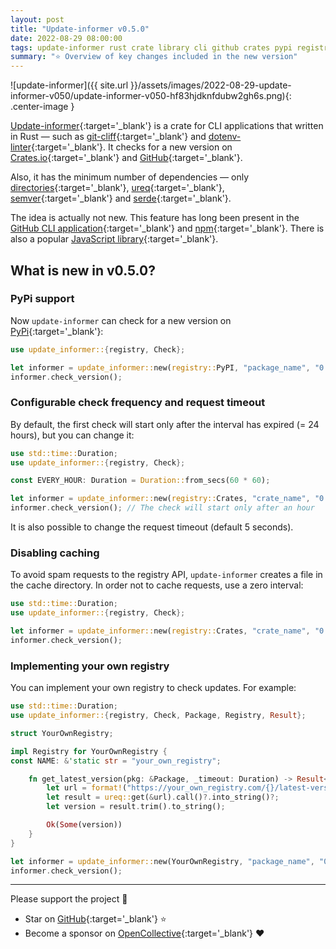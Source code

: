 ```yaml
---
layout: post
title: "Update-informer v0.5.0"
date: 2022-08-29 08:00:00
tags: update-informer rust crate library cli github crates pypi registry
summary: "⭐️ Overview of key changes included in the new version"
---
```


![update-informer]({{ site.url }}/assets/images/2022-08-29-update-informer-v050/update-informer-v050-hf83hjdknfdubw2gh6s.png){: .center-image }

[Update-informer](https://github.com/mgrachev/update-informer){:target='_blank'} is a crate for CLI applications that written in Rust — such as [git-cliff](https://github.com/orhun/git-cliff){:target='_blank'} and [dotenv-linter](https://github.com/dotenv-linter/dotenv-linter){:target='_blank'}.
It checks for a new version on [Crates.io](https://github.com/mgrachev/update-informer#cratesio){:target='_blank'} and [GitHub](https://github.com/mgrachev/update-informer#github){:target='_blank'}.

Also, it has the minimum number of dependencies — only [directories](https://github.com/dirs-dev/directories-rs){:target='_blank'}, [ureq](https://github.com/algesten/ureq){:target='_blank'}, [semver](https://github.com/dtolnay/semver){:target='_blank'} and [serde](https://github.com/serde-rs/serde){:target='_blank'}.

The idea is actually not new.
This feature has long been present in the [GitHub CLI application](https://github.com/cli/cli/blob/trunk/internal/update/update.go){:target='_blank'} and [npm](https://github.com/npm/cli/blob/latest/lib/utils/update-notifier.js){:target='_blank'}.
There is also a popular [JavaScript library](https://github.com/yeoman/update-notifier){:target='_blank'}.

## What is new in v0.5.0?

### PyPi support

Now `update-informer` can check for a new version on [PyPi](https://pypi.org){:target='_blank'}:

```rust
use update_informer::{registry, Check};

let informer = update_informer::new(registry::PyPI, "package_name", "0.1.0");
informer.check_version();
```

### Configurable check frequency and request timeout

By default, the first check will start only after the interval has expired (= 24 hours), but you can change it:

```rust
use std::time::Duration;
use update_informer::{registry, Check};

const EVERY_HOUR: Duration = Duration::from_secs(60 * 60);

let informer = update_informer::new(registry::Crates, "crate_name", "0.1.0").interval(EVERY_HOUR);
informer.check_version(); // The check will start only after an hour
```

It is also possible to change the request timeout (default 5 seconds).

### Disabling caching

To avoid spam requests to the registry API, `update-informer` creates a file in the cache directory.
In order not to cache requests, use a zero interval:

```rust
use std::time::Duration;
use update_informer::{registry, Check};

let informer = update_informer::new(registry::Crates, "crate_name", "0.1.0").interval(Duration::ZERO);
informer.check_version();
```

### Implementing your own registry

You can implement your own registry to check updates. For example:

```rust
use std::time::Duration;
use update_informer::{registry, Check, Package, Registry, Result};

struct YourOwnRegistry;

impl Registry for YourOwnRegistry {
const NAME: &'static str = "your_own_registry";

    fn get_latest_version(pkg: &Package, _timeout: Duration) -> Result<Option<String>> {
        let url = format!("https://your_own_registry.com/{}/latest-version", pkg);
        let result = ureq::get(&url).call()?.into_string()?;
        let version = result.trim().to_string();

        Ok(Some(version))
    }
}

let informer = update_informer::new(YourOwnRegistry, "package_name", "0.1.0");
informer.check_version();
```

---

Please support the project 🙏
* Star on [GitHub](https://github.com/mgrachev/update-informer){:target='_blank'} ⭐️
* Become a sponsor on [OpenCollective](https://opencollective.com/update-informer){:target='_blank'} ❤️
